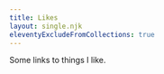 ```yaml
---
title: Likes
layout: single.njk
eleventyExcludeFromCollections: true
---
```


Some links to things I like.